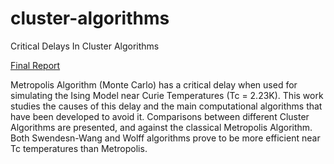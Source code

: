 # cluster-algorithms
 Critical Delays In Cluster Algorithms
 
 [Final Report](https://github.com/rgmartin/cluster-algorithms/blob/main/Reduciendo%20el%20Retardamiento%20Cr%C3%ADtico%20con%20Algoritmos%20de%20Cl%C3%BAster.pdf)
 
 Metropolis Algorithm (Monte Carlo) has a critical delay when used for simulating the Ising Model near Curie Temperatures (Tc = 2.23K). This work studies the causes of this delay and the main computational algorithms that have been developed to avoid it. Comparisons between different Cluster Algorithms are presented, and against the classical Metropolis Algorithm. Both Swendesn-Wang and Wolff algorithms prove to be more efficient near Tc temperatures than Metropolis.
